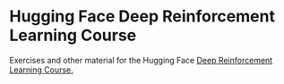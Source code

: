 # Hugging Face Deep Reinforcement Learning Course

Exercises and other material for the Hugging Face [Deep Reinforcement Learning Course.](https://huggingface.co/learn/deep-rl-course)
